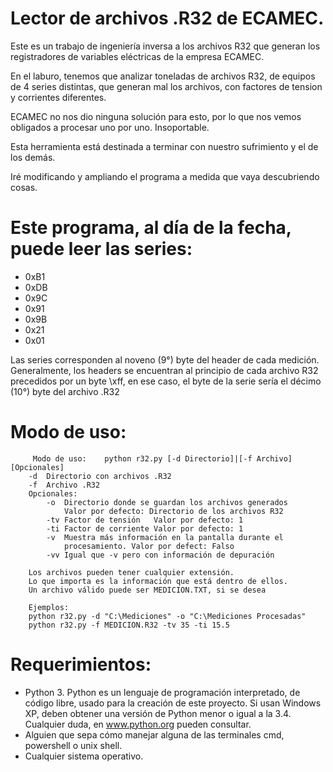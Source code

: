 # Lector de archivos .R32 de ECAMEC.
Este es un trabajo de ingeniería inversa a los archivos R32 que generan los registradores de variables eléctricas de la empresa ECAMEC.

En el laburo, tenemos que analizar toneladas de archivos R32, de equipos de 4 series distintas, que generan mal los archivos, con factores de tension y corrientes diferentes.

ECAMEC no nos dio ninguna solución para esto, por lo que nos vemos obligados a procesar uno por uno. Insoportable.

Esta herramienta está destinada a terminar con nuestro sufrimiento y el de los demás.

Iré modificando y ampliando el programa a medida que vaya descubriendo cosas.

# Este programa, al día de la fecha, puede leer las series:

- 0xB1
- 0xDB
- 0x9C
- 0x91
- 0x9B
- 0x21
- 0x01

Las series corresponden al noveno (9°) byte del header de cada medición. Generalmente, los headers se encuentran al principio de cada archivo R32 precedidos por un byte \xff, en ese caso, el byte de la serie sería el décimo (10°) byte del archivo .R32

# Modo de uso:

```
     Modo de uso:    python r32.py [-d Directorio]|[-f Archivo] [Opcionales]
    -d  Directorio con archivos .R32
    -f  Archivo .R32
    Opcionales:
        -o  Directorio donde se guardan los archivos generados
            Valor por defecto: Directorio de los archivos R32
        -tv Factor de tensión   Valor por defecto: 1
        -ti Factor de corriente Valor por defecto: 1
        -v  Muestra más información en la pantalla durante el
            procesamiento. Valor por defect: Falso
        -vv Igual que -v pero con información de depuración

    Los archivos pueden tener cualquier extensión.
    Lo que importa es la información que está dentro de ellos.
    Un archivo válido puede ser MEDICION.TXT, si se desea

    Ejemplos:
    python r32.py -d "C:\Mediciones" -o "C:\Mediciones Procesadas"
    python r32.py -f MEDICION.R32 -tv 35 -ti 15.5
```

# Requerimientos:

- Python 3. Python es un lenguaje de programación interpretado, de código libre, usado para la creación de este proyecto. Si usan Windows XP, deben obtener una versión de Python menor o igual a la 3.4. Cualquier duda, en www.python.org pueden consultar.
- Alguien que sepa cómo manejar alguna de las terminales cmd, powershell o unix shell.
- Cualquier sistema operativo.
